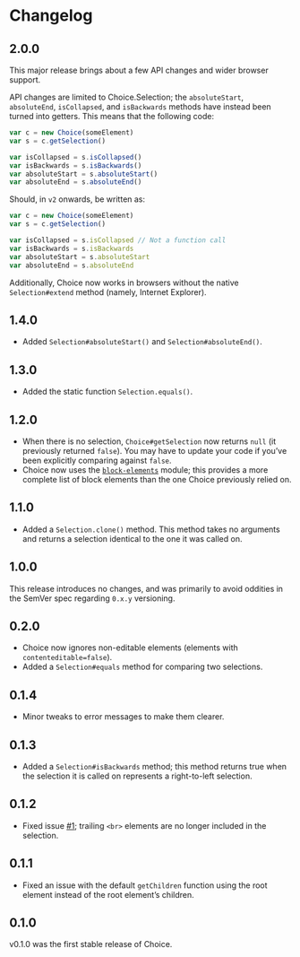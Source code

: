 # Changelog

## 2.0.0

This major release brings about a few API changes and wider browser support.

API changes are limited to Choice.Selection; the `absoluteStart`, `absoluteEnd`, `isCollapsed`, and `isBackwards` methods have instead been turned into getters. This means that the following code:

```js
var c = new Choice(someElement)
var s = c.getSelection()

var isCollapsed = s.isCollapsed()
var isBackwards = s.isBackwards()
var absoluteStart = s.absoluteStart()
var absoluteEnd = s.absoluteEnd()
```

Should, in `v2` onwards, be written as:

```js
var c = new Choice(someElement)
var s = c.getSelection()

var isCollapsed = s.isCollapsed // Not a function call
var isBackwards = s.isBackwards
var absoluteStart = s.absoluteStart
var absoluteEnd = s.absoluteEnd
```

Additionally, Choice now works in browsers without the native `Selection#extend` method (namely, Internet Explorer).

## 1.4.0

- Added `Selection#absoluteStart()` and `Selection#absoluteEnd()`.

## 1.3.0

- Added the static function `Selection.equals()`.

## 1.2.0

- When there is no selection, `Choice#getSelection` now returns `null` (it previously returned `false`). You may have to update your code if you’ve been explicitly comparing against `false`.
- Choice now uses the [`block-elements`](https://github.com/webmodules/block-elements) module; this provides a more complete list of block elements than the one Choice previously relied on.

## 1.1.0

- Added a `Selection.clone()` method. This method takes no arguments and returns a selection identical to the one it was called on.

## 1.0.0

This release introduces no changes, and was primarily to avoid oddities in the SemVer spec regarding `0.x.y` versioning.

## 0.2.0

- Choice now ignores non-editable elements (elements with `contenteditable=false`).
- Added a `Selection#equals` method for comparing two selections.

## 0.1.4

- Minor tweaks to error messages to make them clearer.

## 0.1.3

- Added a `Selection#isBackwards` method; this method returns true when the selection it is called on represents a right-to-left selection.

## 0.1.2

- Fixed issue [#1](https://github.com/lucthev/choice/issues/1); trailing `<br>` elements are no longer included in the selection.

## 0.1.1

- Fixed an issue with the default `getChildren` function using the root element instead of the root element’s children.

## 0.1.0

v0.1.0 was the first stable release of Choice.
